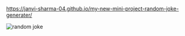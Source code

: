 https://janvi-sharma-04.github.io/my-new-mini-project-random-joke-generater/


![random joke](https://github.com/user-attachments/assets/9cc2b9a1-280b-4ced-956b-6d4451b82760)
